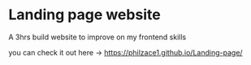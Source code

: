 # Landing page website

A 3hrs build website to improve on my frontend skills 

you can check it out here -> https://philzace1.github.io/Landing-page/
